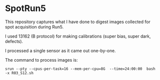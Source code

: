 # SpotRun5
This repository captures what I have done to digest images collected for spot acquisition during Run5.

I used 13162 (B protocol) for making calibrations (super bias, super dark, defects).

I processed a single sensor as it came out one-by-one.

The command to process images is:

    srun --pty --cpus-per-task=16 --mem-per-cpu=8G  --time=24:00:00  bash -x R03_S12.sh
